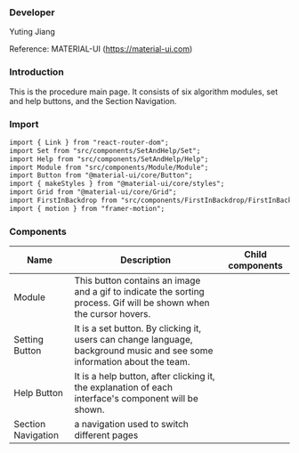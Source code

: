 
### **Developer**
Yuting Jiang

Reference: MATERIAL-UI (https://material-ui.com)



###  **Introduction**

This is the procedure main page. It consists of six algorithm modules, set and help buttons, and the Section Navigation.

###  **Import**

```html
import { Link } from "react-router-dom";
import Set from "src/components/SetAndHelp/Set";
import Help from "src/components/SetAndHelp/Help";
import Module from "src/components/Module/Module";
import Button from "@material-ui/core/Button";
import { makeStyles } from "@material-ui/core/styles";
import Grid from "@material-ui/core/Grid";
import FirstInBackdrop from "src/components/FirstInBackdrop/FirstInBackdrop";
import { motion } from "framer-motion";
```

###  **Components**

| Name | Description | Child components |
| ---- | ----------- | ---------------- |
| Module |    This button contains an image and a gif to indicate the sorting process. Gif will be shown when the cursor hovers.    |                 |   
| Setting Button |    It is a set button. By clicking it, users can change language, background music and see some information about the team.      |         |
| Help Button |    It is a help button, after clicking it, the explanation of each interface's component will be shown.      |              |
| Section Navigation  |    a navigation used to switch different pages    |               | 

